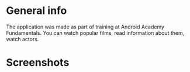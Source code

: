 # General info
The application was made as part of training at Android Academy Fundamentals. 
You can watch popular films, read information about them, watch actors. 

# Screenshots

